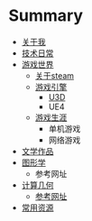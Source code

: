 # Summary

* [关于我](README.md)
* [技术日常](chapter1.md)
* [游戏世界](you-xi-shi-jie.md)
  * [关于steam](guan-yu-steam.md)
  * [游戏引擎](you-xi-yin-qing.md)
    * [U3D](you-xi-yin-qing/u3d.md)
    * UE4
  * [游戏生涯](you-xi-sheng-ya.md)
    * 单机游戏
    * 网络游戏
* [文学作品](wen-xue-zuo-pin.md)
* [图形学](tu-xing-xue.md)
  * 参考网址
* [计算几何](ji-suan-ji-he.md)
  * [参考网址](ji-suan-ji-he/can-kao-wang-zhi.md)
* [常用资源](chang-yong-zi-yuan.md)

